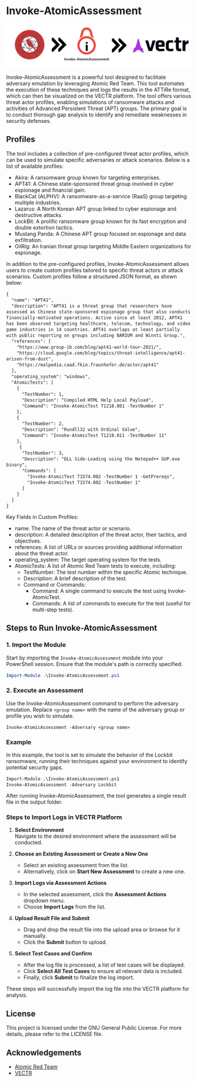 # Invoke-AtomicAssessment
<img width="638" alt="image" src="images/flow.png">

Invoke-AtomicAssessment is a powerful tool designed to facilitate adversary emulation by leveraging Atomic Red Team. This tool automates the execution of these techniques and logs the results in the ATTiRe format, which can then be visualized on the VECTR platform. The tool offers various threat actor profiles, enabling simulations of ransomware attacks and activities of Advanced Persistent Threat (APT) groups. The primary goal is to conduct thorough gap analysis to identify and remediate weaknesses in security defenses.

## Profiles
The tool includes a collection of pre-configured threat actor profiles, which can be used to simulate specific adversaries or attack scenarios. Below is a list of available profiles:
- Akira: A ransomware group known for targeting enterprises.
- APT41: A Chinese state-sponsored threat group involved in cyber espionage and financial gain.
- BlackCat (ALPHV): A ransomware-as-a-service (RaaS) group targeting multiple industries.
- Lazarus: A North Korean APT group linked to cyber espionage and destructive attacks.
- LockBit: A prolific ransomware group known for its fast encryption and double extortion tactics.
- Mustang Panda: A Chinese APT group focused on espionage and data exfiltration.
- OilRig: An Iranian threat group targeting Middle Eastern organizations for espionage.

In addition to the pre-configured profiles, Invoke-AtomicAssessment allows users to create custom profiles tailored to specific threat actors or attack scenarios. Custom profiles follow a structured JSON format, as shown below:
```
{
  "name": "APT41",
  "description": "APT41 is a threat group that researchers have assessed as Chinese state-sponsored espionage group that also conducts financially-motivated operations. Active since at least 2012, APT41 has been observed targeting healthcare, telecom, technology, and video game industries in 14 countries. APT41 overlaps at least partially with public reporting on groups including BARIUM and Winnti Group.",
  "references": [
    "https://www.group-ib.com/blog/apt41-world-tour-2021/",
    "https://cloud.google.com/blog/topics/threat-intelligence/apt41-arisen-from-dust",
    "https://malpedia.caad.fkie.fraunhofer.de/actor/apt41"
  ],
  "operating_system": "windows",
  "AtomicTests": [
    {
      "TestNumber": 1,
      "Description": "Compiled HTML Help Local Payload",
      "Command": "Invoke-AtomicTest T1218.001 -TestNumber 1"
    },
    {
      "TestNumber": 2,
      "Description": "Rundll32 with Ordinal Value",
      "Command": "Invoke-AtomicTest T1218.011 -TestNumber 11"
    },
     {
      "TestNumber": 3,
      "Description": "DLL Side-Loading using the Notepad++ GUP.exe binary",
      "Commands": [
        "Invoke-AtomicTest T1574.002 -TestNumber 1 -GetPrereqs",
        "Invoke-AtomicTest T1574.002 -TestNumber 1"
      ]
    }   
  ]
}
```
Key Fields in Custom Profiles:
- name: The name of the threat actor or scenario.
- description: A detailed description of the threat actor, their tactics, and objectives.
- references: A list of URLs or sources providing additional information about the threat actor.
- operating_system: The target operating system for the tests.
- AtomicTests: A list of Atomic Red Team tests to execute, including:
  - TestNumber: The test number within the specific Atomic technique.
  - Description: A brief description of the test.
  - Command or Commands:
     - Command: A single command to execute the test using Invoke-AtomicTest.
     - Commands: A list of commands to execute for the test (useful for multi-step tests).

## Steps to Run Invoke-AtomicAssessment

### 1. Import the Module

Start by importing the `Invoke-AtomicAssessment` module into your PowerShell session. Ensure that the module's path is correctly specified.

```powershell
Import-Module .\Invoke-AtomicAssessment.ps1
```
### 2. Execute an Assessment
Use the Invoke-AtomicAssessment command to perform the adversary emulation. Replace `<group name>` with the name of the adversary group or profile you wish to simulate.
```
Invoke-AtomicAssessment -Adversary <group name>
```

### Example
In this example, the tool is set to simulate the behavior of the Lockbit ransomware, running their techniques against your environment to identify potential security gaps.
```
Import-Module .\Invoke-AtomicAssessment.ps1
Invoke-AtomicAssessment -Adversary Lockbit
```
After running Invoke-AtomicAssessment, the tool generates a single result file in the output folder.

### Steps to Import Logs in VECTR Platform

1. **Select Environment**  
   Navigate to the desired environment where the assessment will be conducted.

2. **Choose an Existing Assessment or Create a New One**  
   - Select an existing assessment from the list.  
   - Alternatively, click on **Start New Assessment** to create a new one.

3. **Import Logs via Assessment Actions**  
   - In the selected assessment, click the **Assessment Actions** dropdown menu.  
   - Choose **Import Logs** from the list.

4. **Upload Result File and Submit**  
   - Drag and drop the result file into the upload area or browse for it manually.  
   - Click the **Submit** button to upload.

5. **Select Test Cases and Confirm**  
   - After the log file is processed, a list of test cases will be displayed.  
   - Click **Select All Test Cases** to ensure all relevant data is included.  
   - Finally, click **Submit** to finalize the log import. 

These steps will successfully import the log file into the VECTR platform for analysis.

## License
This project is licensed under the GNU General Public License. For more details, please refer to the LICENSE file.

## Acknowledgements
* [Atomic Red Team](https://github.com/redcanaryco/atomic-red-team)
* [VECTR](https://github.com/SecurityRiskAdvisors/VECTR)